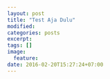 ```yaml
---
layout: post
title: "Test Aja Dulu"
modified:
categories: posts
excerpt:
tags: []
image:
  feature:
date: 2016-02-20T15:27:24+07:00
---
```


